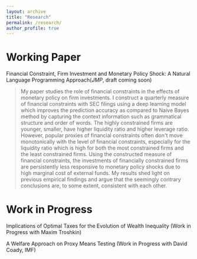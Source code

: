 ```yaml
---
layout: archive
title: "Research"
permalink: /research/
author_profile: true
---
```


Working Paper
===
Financial Constraint, Firm Investment and Monetary Policy Shock: A Natural Language Programming Approach(_JMP_, draft coming soon)
> My paper studies the role of financial constraints in the effects of monetary policy on firm investments. I construct a quarterly measure of financial constraints with SEC filings using a deep learning model which improves the prediction accuracy as compared to Naive Bayes method by capturing the context information such as grammatical structure and order of words. The highly constrained firms are younger, smaller, have higher liquidity ratio and higher leverage ratio. However, popular proxies of financial constraints often don't move monotonically with the level of financial constraints, especially for the liquidity ratio which is high for both the most constrained firms and the least constrained firms. Using the constructed measure of financial constraints, the investments of financially constrained firms are persistently less responsive to monetary policy shocks due to high marginal cost of external funds. My results shed light on previous empirical findings and argue that the seemingly contrary conclusions are, to some extent, consistent with each other.

Work in Progress
=====
Implications of Optimal Taxes for the Evolution of Wealth Inequality (Work in Progress with Maxim Troshkin)

A Welfare Approach on Proxy Means Testing (Work in Progress with David Coady, IMF)

